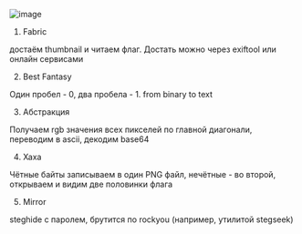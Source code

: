![image](https://github.com/user-attachments/assets/6ad6cb98-3bc4-4f7a-af9d-437cb534d363)

1. Fabric

достаём thumbnail и читаем флаг. Достать можно через exiftool или онлайн сервисами

2. Best Fantasy

Один пробел - 0, два пробела - 1. from binary to text

3. Абстракция

Получаем rgb значения всех пикселей по главной диагонали, переводим в ascii, декодим base64

4. Хаха

Чётные байты записываем в один PNG файл, нечётные - во второй, открываем и видим две половинки флага

5. Mirror

steghide с паролем, брутится по rockyou (например, утилитой stegseek)
